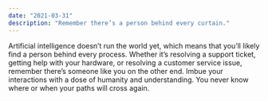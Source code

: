 ```yaml
---
date: "2021-03-31"
description: "Remember there’s a person behind every curtain."
---
```


Artificial intelligence doesn’t run the world yet, which means that you’ll likely find a person behind every process. Whether it’s resolving a support ticket, getting help with your hardware, or resolving a customer service issue, remember there’s someone like you on the other end. Imbue your interactions with a dose of humanity and understanding. You never know where or when your paths will cross again.
